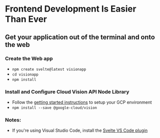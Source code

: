 # Frontend Development Is Easier Than Ever

## Get your application out of the terminal and onto the web

### Create the Web app

- `npm create svelte@latest visionapp`
- `cd visionapp`
- `npm install`

### Install and Configure Cloud Vision API Node Library

- Follow the
  [getting started instructions](https://cloud.google.com/vision/docs/detect-labels-image-client-libraries#before-you-begin)
  to setup your GCP environment
- `npm install --save @google-cloud/vision`

### Notes:

- If you're using Visual Studio Code, install the [Svelte VS Code plugin](https://marketplace.visualstudio.com/items?itemName=svelte.svelte-vscode)
